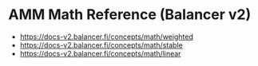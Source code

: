 # AMM Math Reference (Balancer v2)

- https://docs-v2.balancer.fi/concepts/math/weighted
- https://docs-v2.balancer.fi/concepts/math/stable
- https://docs-v2.balancer.fi/concepts/math/linear
